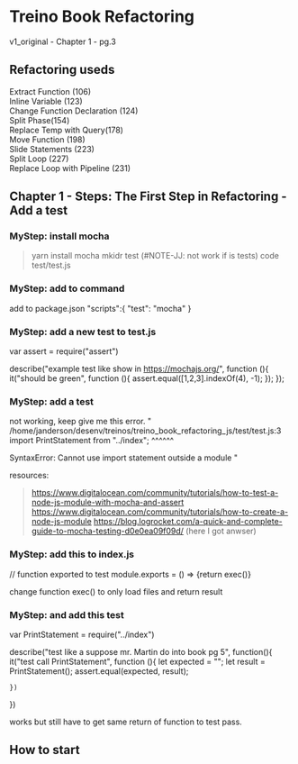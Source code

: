 # Treino Book Refactoring

v1_original - Chapter 1 - pg.3

## Refactoring useds

Extract Function (106)  
Inline Variable (123)  
Change Function Declaration (124)  
Split Phase(154)  
Replace Temp with Query(178)  
Move Function (198)  
Slide Statements (223)  
Split Loop (227)  
Replace Loop with Pipeline (231)  


## Chapter 1 - Steps: The First Step in Refactoring - Add a test

### MyStep: install mocha
> yarn install mocha
> mkidr test (#NOTE-JJ: not work if is tests)
> code test/test.js

### MyStep: add to command
add to package.json 
  "scripts":{
    "test": "mocha"
  }

### MyStep: add a new test to test.js
var assert = require("assert")

describe("example test like show in https://mochajs.org/", function (){
    it("should be green", function (){
        assert.equal([1,2,3].indexOf(4), -1);
    });
});

### MyStep: add a test
not working, keep give me this error.
"
/home/janderson/desenv/treinos/treino_book_refactoring_js/test/test.js:3
import PrintStatement from "../index";
^^^^^^

SyntaxError: Cannot use import statement outside a module
"

resources: 
> https://www.digitalocean.com/community/tutorials/how-to-test-a-node-js-module-with-mocha-and-assert
> https://www.digitalocean.com/community/tutorials/how-to-create-a-node-js-module
> https://blog.logrocket.com/a-quick-and-complete-guide-to-mocha-testing-d0e0ea09f09d/ (here I got anwser)

### MyStep: add this to index.js
// function exported to test
module.exports = () => {return exec()}

change function exec() to only load files and return result


### MyStep: and add this test

var PrintStatement = require("../index")


describe("test like a suppose mr. Martin do into book pg 5", function(){
    it("test call PrintStatement", function (){
        let expected = "";
        let result = PrintStatement();
        assert.equal(expected, result);
        
    })
})

works but still have to get same return of function to test pass.

## How to start
